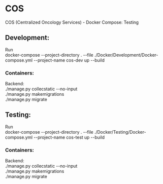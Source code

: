 # COS
COS (Centralized Oncology Services) - Docker Compose: Testing

## Development:
Run <br />
docker-compose --project-directory . --file ./Docker/Development/Docker-compose.yml --project-name cos-dev up --build
### Containers:
Backend: <br />
./manage.py collecstatic --no-input <br />
./manage.py makemigrations <br />
./manage.py migrate <br />


## Testing:
Run <br />
docker-compose --project-directory . --file ./Docker/Testing/Docker-compose.yml --project-name cos-test up --build
### Containers:
Backend: <br />
./manage.py collecstatic --no-input <br />
./manage.py makemigrations <br />
./manage.py migrate <br />
